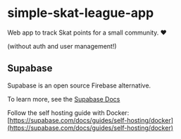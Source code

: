 # simple-skat-league-app
Web app to track Skat points for a small community. ♥️

(without auth and user management!)

## Supabase
Supabase is an open source Firebase alternative.

To learn more, see the [Supabase Docs](https://supabase.com/docs)

Follow the self hosting guide with Docker: [https://supabase.com/docs/guides/self-hosting/docker](https://supabase.com/docs/guides/self-hosting/docker)
